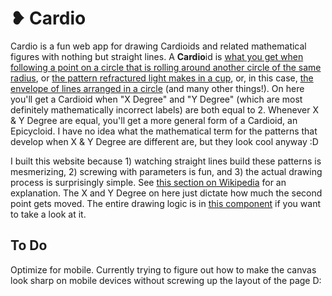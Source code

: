 # ❥ Cardio

Cardio is a fun web app for drawing Cardioids and related mathematical figures with nothing but straight lines. A **Cardio**id is [what you get when following a point on a circle that is rolling around another circle of the same radius](https://en.wikipedia.org/wiki/File:Cardiod_animation.gif), or [the pattern refractured light makes in a cup](https://en.wikipedia.org/wiki/Cardioid#/media/File:Caustique.jpg), or, in this case, [the envelope of lines arranged in a circle](https://en.wikipedia.org/wiki/Cardioid#Cardioid_as_envelope_of_a_pencil_of_lines) (and many other things!). On here you'll get a Cardioid when "X Degree" and "Y Degree" (which are most definitely mathematically incorrect labels) are both equal to 2. Whenever X & Y Degree are equal, you'll get a more general form of a Cardioid, an Epicycloid. I have no idea what the mathematical term for the patterns that develop when X & Y Degree are different are, but they look cool anyway :D

I built this website because 1) watching straight lines build these patterns is mesmerizing, 2) screwing with parameters is fun, and 3) the actual drawing process is surprisingly simple. See [this section on Wikipedia](https://en.wikipedia.org/wiki/Cardioid#Cardioid_as_envelope_of_a_pencil_of_lines) for an explanation. The X and Y Degree on here just dictate how much the second point gets moved. The entire drawing logic is in [this component](src/components/Canvas.svelte) if you want to take a look at it.

## To Do

Optimize for mobile. Currently trying to figure out how to make the canvas look sharp on mobile devices without screwing up the layout of the page D:
